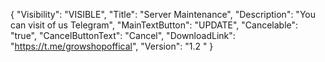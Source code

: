 {
  "Visibility": "VISIBLE",
  "Title": "Server Maintenance",
  "Description": "You can visit of us Telegram",
  "MainTextButton": "UPDATE",
  "Cancelable": "true",
  "CancelButtonText": "Cancel",
  "DownloadLink": "https://t.me/growshopoffical",
  "Version": "1.2 "
}

